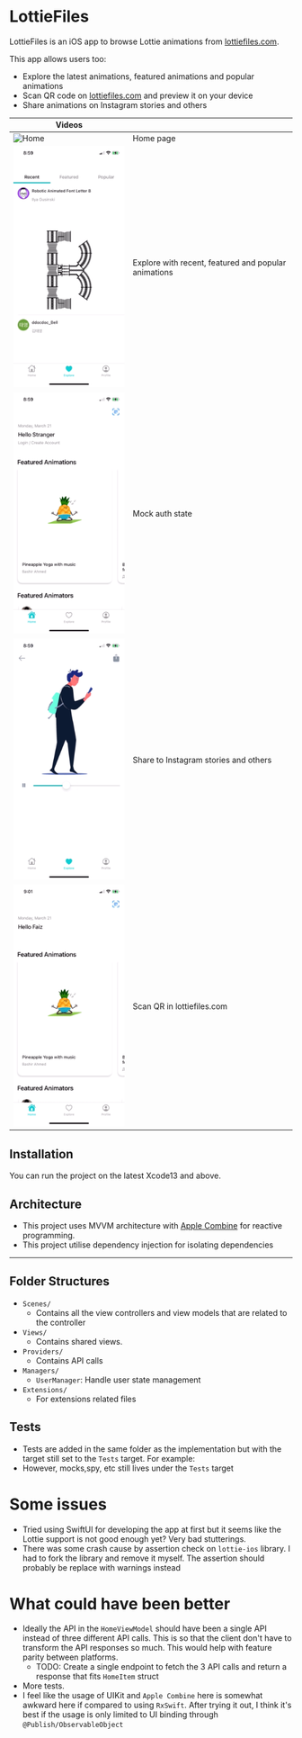 # LottieFiles

LottieFiles is an iOS app to browse Lottie animations from [lottiefiles.com](https://lottiefiles.com/).

This app allows users too:

- Explore the latest animations, featured animations and popular animations
- Scan QR code on [lottiefiles.com](https://lottiefiles.com/) and preview it on your device
- Share animations on Instagram stories and others

| Videos  |   |
|---|---|
| ![Home](assets/home.gif?raw=true)  | Home page |
| ![Explore](assets/explore-lottie.gif?raw=true)  | Explore with recent, featured and popular animations  |
| ![Login](assets/mock-login.gif?raw=true) | Mock auth state |
| ![Share](assets/share-animation.gif?raw=true) | Share to Instagram stories and others |
| ![Scan](assets/scan-qr-lottie.gif?raw=true) | Scan QR in lottiefiles.com |

## Installation

You can run the project on the latest Xcode13 and above.

## Architecture

- This project uses MVVM architecture with [Apple Combine][1] for reactive programming.
- This project utilise dependency injection for isolating dependencies

---

## Folder Structures

- `Scenes/`
  - Contains all the view controllers and view models that are related to the controller
- `Views/`
  - Contains shared views.
- `Providers/`
  - Contains API calls
- `Managers/`
  - `UserManager`: Handle user state management
- `Extensions/`
  - For extensions related files

## Tests

- Tests are added in the same folder as the implementation but with the target still set to the `Tests` target. For example:
- However, mocks,spy, etc still lives under the `Tests` target

# Some issues

- Tried using SwiftUI for developing the app at first but it seems like the Lottie support is not good enough yet? Very bad stutterings.
- There was some crash cause by assertion check on `lottie-ios` library. I had to fork the library and remove it myself. 
The assertion should probably be replace with warnings instead

# What could have been better
- Ideally the API in the `HomeViewModel` should have been a single API instead of three different API calls. 
This is so that the client don't have to transform the API responses so much. This would help with feature parity between platforms.
  - TODO: Create a single endpoint to fetch the 3 API calls and return a response that fits `HomeItem` struct
- More tests.
- I feel like the usage of UIKit and `Apple Combine` here is somewhat awkward here if compared to using `RxSwift`. After trying it out, 
I think it's best if the usage is only limited to UI binding through `@Publish/ObservableObject`

[1]: https://developer.apple.com/documentation/combine
